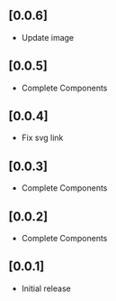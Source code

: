 ## [0.0.6]
- Update image

## [0.0.5]
- Complete Components

## [0.0.4]
- Fix svg link

## [0.0.3]
- Complete Components

## [0.0.2]
- Complete Components

## [0.0.1]
- Initial release